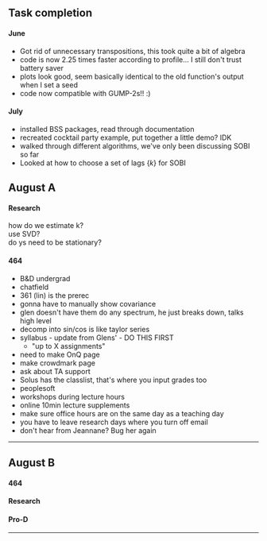 ## Task completion

#### June

* Got rid of unnecessary transpositions, this took quite a bit of algebra
* code is now 2.25 times faster according to profile... I still don't trust battery saver
* plots look good, seem basically identical to the old function's output when I set a seed
* code now compatible with GUMP-2s!! :)

#### July

* installed BSS packages, read through documentation
* recreated cocktail party example, put together a little demo? IDK
* walked through different algorithms, we've only been discussing SOBI so far
* Looked at how to choose a set of lags $\{k\}$ for SOBI


## August A

#### Research
how do we estimate k? \
use SVD? \
do ys need to be stationary?

#### 464
* B\&D undergrad
* chatfield
* 361 (lin) is the prerec
* gonna have to manually show covariance
* glen doesn't have them do any spectrum, he just breaks down, talks high level
* decomp into sin/cos is like taylor series
* syllabus - update from Glens' - DO THIS FIRST
    - "up to X assignments"
* need to make OnQ page
* make crowdmark page
* ask about TA support
* Solus has the classlist, that's where you input grades too
* peoplesoft
* workshops during lecture hours
* online 10min lecture supplements
* make sure office hours are on the same day as a teaching day
* you have to leave research days where you turn off email
* don't hear from Jeannane? Bug her again

---

## August B

#### 464

#### Research

#### Pro-D

---

